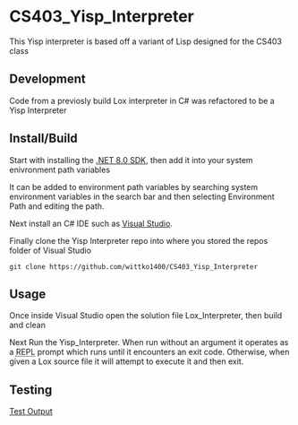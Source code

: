 # CS403_Yisp_Interpreter
This Yisp interpreter is based off a variant of Lisp designed for the CS403 class

## Development
Code from a previosly build Lox interpreter in C# was refactored to be a Yisp Interpreter

## Install/Build
Start with installing the [.NET 8.0 SDK](https://dotnet.microsoft.com/en-us/download), then add it into your system enivronment path variables

It can be added to environment path variables by searching system environment variables in the search bar and then selecting Environment Path and editing the path.

Next install an C# IDE such as [Visual Studio](https://visualstudio.microsoft.com/).

Finally clone the Yisp Interpreter repo into where you stored the repos folder of Visual Studio
```
git clone https://github.com/wittko1400/CS403_Yisp_Interpreter
```
## Usage
Once inside Visual Studio open the solution file Lox_Interpreter, then build and clean

Next Run the Yisp_Interpreter.
When run without an argument it operates as a <abbr title="read-eval-print loop">REPL</abbr> prompt which runs until it encounters an exit code. Otherwise, when given a Lox source file it will attempt to execute it and then exit.

## Testing


[Test Output](testoutput.md)
